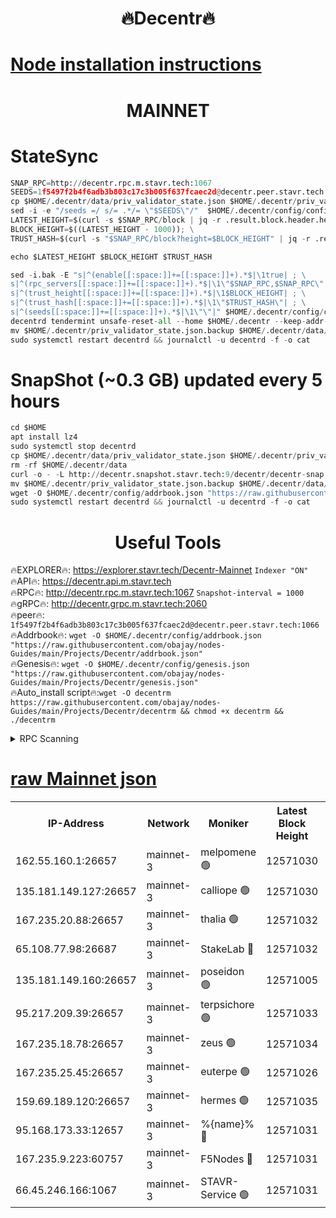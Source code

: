 <h1 align="center"> 🔥Decentr🔥</h1>

[Node installation instructions](https://github.com/obajay/nodes-Guides/tree/main/Projects/Decentr)
=
<h1 align="center"> MAINNET</h1>

# StateSync
```python
SNAP_RPC=http://decentr.rpc.m.stavr.tech:1067
SEEDS=1f5497f2b4f6adb3b803c17c3b005f637fcaec2d@decentr.peer.stavr.tech:1066
cp $HOME/.decentr/data/priv_validator_state.json $HOME/.decentr/priv_validator_state.json.backup
sed -i -e "/seeds =/ s/= .*/= \"$SEEDS\"/"  $HOME/.decentr/config/config.toml
LATEST_HEIGHT=$(curl -s $SNAP_RPC/block | jq -r .result.block.header.height); \
BLOCK_HEIGHT=$((LATEST_HEIGHT - 1000)); \
TRUST_HASH=$(curl -s "$SNAP_RPC/block?height=$BLOCK_HEIGHT" | jq -r .result.block_id.hash)

echo $LATEST_HEIGHT $BLOCK_HEIGHT $TRUST_HASH

sed -i.bak -E "s|^(enable[[:space:]]+=[[:space:]]+).*$|\1true| ; \
s|^(rpc_servers[[:space:]]+=[[:space:]]+).*$|\1\"$SNAP_RPC,$SNAP_RPC\"| ; \
s|^(trust_height[[:space:]]+=[[:space:]]+).*$|\1$BLOCK_HEIGHT| ; \
s|^(trust_hash[[:space:]]+=[[:space:]]+).*$|\1\"$TRUST_HASH\"| ; \
s|^(seeds[[:space:]]+=[[:space:]]+).*$|\1\"\"|" $HOME/.decentr/config/config.toml
decentrd tendermint unsafe-reset-all --home $HOME/.decentr --keep-addr-book
mv $HOME/.decentr/priv_validator_state.json.backup $HOME/.decentr/data/priv_validator_state.json
sudo systemctl restart decentrd && journalctl -u decentrd -f -o cat
```
# SnapShot (~0.3 GB) updated every 5 hours
```python
cd $HOME
apt install lz4
sudo systemctl stop decentrd
cp $HOME/.decentr/data/priv_validator_state.json $HOME/.decentr/priv_validator_state.json.backup
rm -rf $HOME/.decentr/data
curl -o - -L http://decentr.snapshot.stavr.tech:9/decentr/decentr-snap.tar.lz4 | lz4 -c -d - | tar -x -C $HOME/.decentr --strip-components 2
mv $HOME/.decentr/priv_validator_state.json.backup $HOME/.decentr/data/priv_validator_state.json
wget -O $HOME/.decentr/config/addrbook.json "https://raw.githubusercontent.com/obajay/nodes-Guides/main/Projects/Decentr/addrbook.json"
sudo systemctl restart decentrd && journalctl -u decentrd -f -o cat
```

 <h1 align="center"> Useful Tools</h1>

🔥EXPLORER🔥:     https://explorer.stavr.tech/Decentr-Mainnet        `Indexer "ON"` \
🔥API🔥:          https://decentr.api.m.stavr.tech \
🔥RPC🔥:          http://decentr.rpc.m.stavr.tech:1067              `Snapshot-interval = 1000` \
🔥gRPC🔥:         http://decentr.grpc.m.stavr.tech:2060 \
🔥peer🔥:         `1f5497f2b4f6adb3b803c17c3b005f637fcaec2d@decentr.peer.stavr.tech:1066` \
🔥Addrbook🔥:  `wget -O $HOME/.decentr/config/addrbook.json "https://raw.githubusercontent.com/obajay/nodes-Guides/main/Projects/Decentr/addrbook.json"` \
🔥Genesis🔥:  `wget -O $HOME/.decentr/config/genesis.json "https://raw.githubusercontent.com/obajay/nodes-Guides/main/Projects/Decentr/genesis.json"` \
🔥Auto_install script🔥:`wget -O decentrm https://raw.githubusercontent.com/obajay/nodes-Guides/main/Projects/Decentr/decentrm && chmod +x decentrm && ./decentrm`

<details>
<summary>RPC Scanning</summary>

<h2 align="center"> We scan nodes in real time every 4 hours. And we provide the final result of RPC endpoints.
We cannot influence the operation of these nodes in any way. </h2>


```python
If Voting Power is higher than 0 --> then the Node is a validator of the network and may be subject to attack and be a potential threat to the chain.
```
```python
We marked such validators with a red symbol
```

</details>

[raw Mainnet json](https://rpc-check.decentrm.stavr.tech/decentrm/rpc-decentrm-result.json)
=



<table><tr><th>IP-Address</th><th>Network</th><th>Moniker</th><th>Latest Block Height</th><th>Earliest Block Height</th><th>Catching Up</th><th>Tx Index</th><th>Voting Power</th><th>Scan Time</th></tr><tr><td>162.55.160.1:26657</td><td>mainnet-3</td><td>melpomene 🟢</td><td>12571030</td><td>1688950</td><td>False</td><td>on</td><td>0</td><td>2024-01-24T09:19:05.936896138UTC</td></tr><tr><td>135.181.149.127:26657</td><td>mainnet-3</td><td>calliope 🟢</td><td>12571030</td><td>1688950</td><td>False</td><td>on</td><td>0</td><td>2024-01-24T09:19:08.371164109UTC</td></tr><tr><td>167.235.20.88:26657</td><td>mainnet-3</td><td>thalia 🟢</td><td>12571032</td><td>1688950</td><td>False</td><td>on</td><td>0</td><td>2024-01-24T09:19:14.334025809UTC</td></tr><tr><td>65.108.77.98:26687</td><td>mainnet-3</td><td>StakeLab 🔴</td><td>12571032</td><td>1688950</td><td>False</td><td>on</td><td>5403607</td><td>2024-01-24T09:19:14.689922673UTC</td></tr><tr><td>135.181.149.160:26657</td><td>mainnet-3</td><td>poseidon 🟢</td><td>12571005</td><td>1688950</td><td>False</td><td>on</td><td>0</td><td>2024-01-24T09:19:19.349573164UTC</td></tr><tr><td>95.217.209.39:26657</td><td>mainnet-3</td><td>terpsichore 🟢</td><td>12571033</td><td>1688950</td><td>False</td><td>on</td><td>0</td><td>2024-01-24T09:19:23.837892101UTC</td></tr><tr><td>167.235.18.78:26657</td><td>mainnet-3</td><td>zeus 🟢</td><td>12571034</td><td>1688950</td><td>False</td><td>on</td><td>0</td><td>2024-01-24T09:19:28.180917191UTC</td></tr><tr><td>167.235.25.45:26657</td><td>mainnet-3</td><td>euterpe 🟢</td><td>12571026</td><td>1688950</td><td>False</td><td>on</td><td>0</td><td>2024-01-24T09:19:30.454628598UTC</td></tr><tr><td>159.69.189.120:26657</td><td>mainnet-3</td><td>hermes 🟢</td><td>12571035</td><td>1688950</td><td>False</td><td>on</td><td>0</td><td>2024-01-24T09:19:32.811278784UTC</td></tr><tr><td>95.168.173.33:12657</td><td>mainnet-3</td><td>%{name}% 🔴</td><td>12571031</td><td>8964001</td><td>False</td><td>on</td><td>4176562</td><td>2024-01-24T09:19:09.689376274UTC</td></tr><tr><td>167.235.9.223:60757</td><td>mainnet-3</td><td>F5Nodes 🔴</td><td>12571031</td><td>12380001</td><td>False</td><td>off</td><td>562</td><td>2024-01-24T09:19:09.949054288UTC</td></tr><tr><td>66.45.246.166:1067</td><td>mainnet-3</td><td>STAVR-Service 🟢</td><td>12571031</td><td>12567001</td><td>False</td><td>on</td><td>0</td><td>2024-01-24T09:19:09.037448125UTC</td></tr></table>